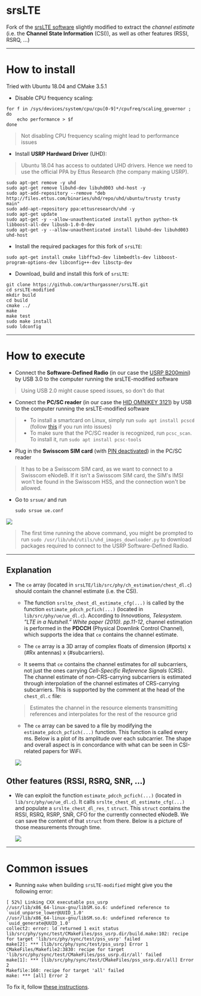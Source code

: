 srsLTE
=====

Fork of the [srsLTE software](https://github.com/srsLTE/srsLTE) slightly modified to extract the *channel estimate* (i.e. the **Channel State Information** (CSI)), as well as other features (RSSI, RSRQ, ...)

---

# How to install

Tried with Ubuntu 18.04 and CMake 3.5.1

- Disable CPU frequency scaling:

```
for f in /sys/devices/system/cpu/cpu[0-9]*/cpufreq/scaling_governor ; do
	echo performance > $f
done
```

> Not disabling CPU frequency scaling might lead to performance issues

- Install **USRP Hardward Driver** (UHD):

> Ubuntu 18.04 has access to outdated UHD drivers. Hence we need to use the official PPA by Ettus Research (the company making USRP).

```
sudo apt-get remove -y uhd
sudo apt-get remove libuhd-dev libuhd003 uhd-host -y
sudo apt-add-repository --remove "deb http://files.ettus.com/binaries/uhd/repo/uhd/ubuntu/trusty trusty main"
sudo add-apt-repository ppa:ettusresearch/uhd -y
sudo apt-get update
sudo apt-get -y --allow-unauthenticated install python python-tk libboost-all-dev libusb-1.0-0-dev
sudo apt-get -y --allow-unauthenticated install libuhd-dev libuhd003 uhd-host
```

- Install the required packages for this fork of `srsLTE`:

```
sudo apt-get install cmake libfftw3-dev libmbedtls-dev libboost-program-options-dev libconfig++-dev libsctp-dev
```

- Download, build and install this fork of `srsLTE`:

```
git clone https://github.com/arthurgassner/srsLTE.git
cd srsLTE-modified
mkdir build
cd build
cmake ../
make
make test
sudo make install
sudo ldconfig
```

---
# How to execute

- Connect the **Software-Defined Radio** (in our case the [USRP B200mini](https://www.ettus.com/all-products/usrp-b200mini/)) by USB 3.0 to the computer running the srsLTE-modified software
> Using USB 2.0 might cause speed issues, so don't do that

- Connect the **PC/SC reader** (in our case the [HID OMNIKEY 3121](https://www.hidglobal.com/products/readers/omnikey/3121)) by USB to the computer running the srsLTE-modified software
> - To install a smartcard on Linux, simply run `sudo apt install pcscd` (follow [this](http://wiki.infonotary.com/index.php/Installation_of_smart_card_reader_and_smart_card_drivers_in_Linux) if you run into issues)
> - To make sure that the PC/SC reader is recognized, run `pcsc_scan`. To install it, run `sudo apt install pcsc-tools`

- Plug in the **Swisscom SIM card** (with [PIN deactivated](https://support.myxplora.com/hc/en-gb/articles/360003363353-How-to-deactivate-the-PIN-code-of-your-SIM-card)) in the PC/SC reader
> It has to be a Swisscom SIM card, as we want to connect to a Swisscom eNodeB. If it isn't a Swisscom SIM card, the SIM's IMSI won't be found in the Swisscom HSS, and the connection won't be allowed.

- Go to `srsue/` and run
	```
	sudo srsue ue.conf
	```
![](doc/img/srsue.gif)

> The first time running the above command, you might be prompted to run `sudo /usr/lib/uhd/utils/uhd_images_downloader.py` to download packages required to connect to the USRP Software-Defined Radio.

---

## Explanation

- The `ce` array (located in `srsLTE/lib/src/phy/ch_estimation/chest_dl.c`) should contain the channel estimate (i.e. the CSI).
	- The function `srslte_chest_dl_estimate_cfg(...)` is called by the function `estimate_pdcch_pcfich(...)` (located in `lib/src/phy/ue/ue_dl.c`). According to *Innovations, Telesystem. ”LTE in a Nutshell.” White paper (2010). pp.11-12*, channel estimation is performed in the **PDCCH** (Physical Downlink Control Channel), which supports the idea that `ce` contains the channel estimate.

	- The `ce` array is a 3D array of complex floats of dimension (#ports) x (#Rx antennas) x (#subcarriers).

	- It seems that `ce` contains the channel estimates for *all* subcarriers, not just the ones carrying *Cell-Specific Reference Signals* (CRS). The channel estimate of non-CRS-carrying subcarriers is estimated through interpolation of the channel estimates of CRS-carrying subcarriers. This is supported by the comment at the head of the `chest_dl.c` file:
	> Estimates the channel in the resource elements transmitting references and interpolates for the rest of the resource grid

	- The `ce` array can be saved to a file by modifying the `estimate_pdcch_pcfich(...)` function. This function is called every ms. Below is a plot of its amplitude over each subcarrier. The shape and overall aspect is in concordance with what can be seen in CSI-related papers for WiFi.

	![](doc/img/channel_estimate_example.png)


## Other features (RSSI, RSRQ, SNR, ...)

- We can exploit the function `estimate_pdcch_pcfich(...)` (located in `lib/src/phy/ue/ue_dl.c`). It calls `srslte_chest_dl_estimate_cfg(...)` and populate a `srslte_chest_dl_res_t` `struct`. This `struct` contains the RSSI, RSRQ, RSRP, SNR, CFO for the currently connected eNodeB. We can save the content of that `struct` from there. Below is a picture of those measurements through time.

	![](doc/img/other_features_example.png)

---

# Common issues

- Running `make` when building `srsLTE-modified` might give you the following error:

```
[ 52%] Linking CXX executable pss_usrp
//usr/lib/x86_64-linux-gnu/libSM.so.6: undefined reference to `uuid_unparse_lower@UUID_1.0'
//usr/lib/x86_64-linux-gnu/libSM.so.6: undefined reference to `uuid_generate@UUID_1.0'
collect2: error: ld returned 1 exit status
lib/src/phy/sync/test/CMakeFiles/pss_usrp.dir/build.make:102: recipe for target 'lib/src/phy/sync/test/pss_usrp' failed
make[2]: *** [lib/src/phy/sync/test/pss_usrp] Error 1
CMakeFiles/Makefile2:3830: recipe for target 'lib/src/phy/sync/test/CMakeFiles/pss_usrp.dir/all' failed
make[1]: *** [lib/src/phy/sync/test/CMakeFiles/pss_usrp.dir/all] Error 2
Makefile:160: recipe for target 'all' failed
make: *** [all] Error 2
```

To fix it, follow [these instructions](https://github.com/piyushrpt/condaLinuxSetup/blob/master/issues.md).
